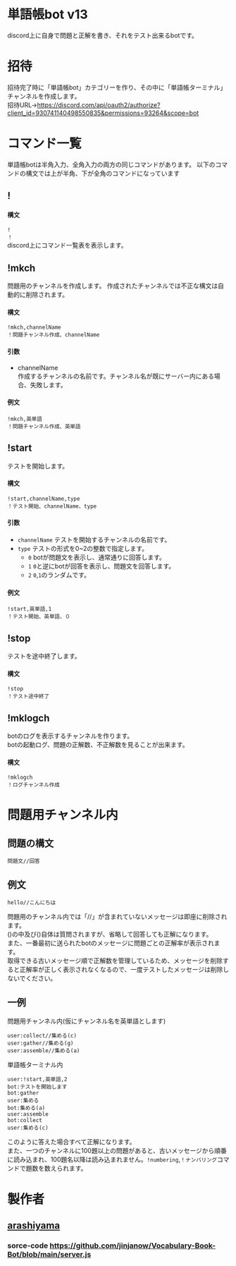 # 単語帳bot v13
discord上に自身で問題と正解を書き、それをテスト出来るbotです。
  
# 招待  
招待完了時に「単語帳bot」カテゴリーを作り、その中に「単語帳ターミナル」チャンネルを作成します。  
招待URL→https://discord.com/api/oauth2/authorize?client_id=930741140498550835&permissions=93264&scope=bot  
  
# コマンド一覧  
単語帳botは半角入力、全角入力の両方の同じコマンドがあります。
以下のコマンドの構文では上が半角、下が全角のコマンドになっています
##  !  
#### 構文  
`!`  
`！`  
discord上にコマンド一覧表を表示します。  

## !mkch
問題用のチャンネルを作成します。
作成されたチャンネルでは不正な構文は自動的に削除されます。
#### 構文
`!mkch,channelName`  
`！問題チャンネル作成、channelName`  
#### 引数
* channelName  
作成するチャンネルの名前です。チャンネル名が既にサーバー内にある場合、失敗します。  
#### 例文  
`!mkch,英単語`  
`！問題チャンネル作成、英単語`  

## !start
テストを開始します。
#### 構文
  `!start,channelName,type`  
  `！テスト開始、channelName、type`  
#### 引数  
* `channelName`
    テストを開始するチャンネルの名前です。  
* `type`
テストの形式を0~2の整数で指定します。  
    * `0`
    botが問題文を表示し、通常通りに回答します。  
    * `1`
    `0`と逆にbotが回答を表示し、問題文を回答します。  
    * `2`
      `0`,`1`のランダムです。  
#### 例文  
`!start,英単語,1`  
`！テスト開始、英単語、０`  
## !stop  
テストを途中終了します。　  
#### 構文  
`!stop`  
`！テスト途中終了`  
  
## !mklogch  
botのログを表示するチャンネルを作ります。  
botの起動ログ、問題の正解数、不正解数を見ることが出来ます。
#### 構文  
`!mklogch`  
`！ログチャンネル作成`  









# 問題用チャンネル内  
## 問題の構文  
`問題文//回答`    





## 例文  
`hello//こんにちは`

問題用のチャンネル内では「//」が含まれていないメッセージは即座に削除されます。  
()の中及び()自体は質問されますが、省略して回答しても正解になります。  
また、一番最初に送られたbotのメッセージに問題ごとの正解率が表示されます。  
取得できる古いメッセージ順で正解数を管理しているため、メッセージを削除すると正解率が正しく表示されなくなるので、一度テストしたメッセージは削除しないでください。
## 一例  
問題用チャンネル内(仮にチャンネル名を英単語とします)  
```
user:collect//集める(c)
user:gather//集める(g)
user:assemble//集める(a)
```

単語帳ターミナル内      
```
user:!start,英単語,2
bot:テストを開始します
bot:gather
user:集める
bot:集める(a)
user:assemble
bot:collect
user:集める(c)
```
このように答えた場合すべて正解になります。  
また、一つのチャンネルに100題以上の問題があると、古いメッセージから順番に読み込まれ、100題名以降は読み込まれません。`!numbering`,`！ナンバリング`コマンドで題数を数えられます。

# 製作者  
## [arashiyama](https://twitter.com/arash1yama)
### 
### sorce-code https://github.com/jinjanow/Vocabulary-Book-Bot/blob/main/server.js
